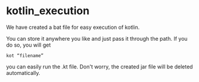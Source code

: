 # kotlin_execution
We have created a bat file for easy execution of kotlin.

You can store it anywhere you like and just pass it through the path. If you do so, you will get
```
kot “filename”
```
you can easily run the .kt file. 
Don't worry, the created jar file will be deleted automatically.
